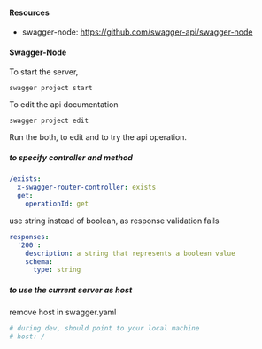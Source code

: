 #### Resources

* swagger-node: https://github.com/swagger-api/swagger-node

#### Swagger-Node

To start the server, 
```
swagger project start
```

To edit the api documentation
```
swagger project edit
```

Run the both, to edit and to try the api operation.

##### to specify controller and method

```yaml
/exists:
  x-swagger-router-controller: exists
  get:
    operationId: get
```

use string instead of boolean, as response validation fails

```yaml
responses:
  '200':
    description: a string that represents a boolean value
    schema:
      type: string
```

##### to use the current server as host

remove host in swagger.yaml

```yaml
# during dev, should point to your local machine
# host: /
```
